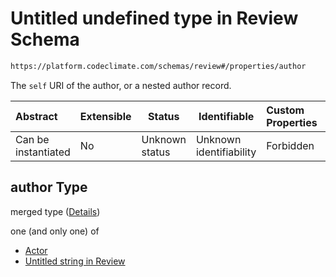 # Untitled undefined type in Review Schema

```txt
https://platform.codeclimate.com/schemas/review#/properties/author
```

The `self` URI of the author, or a nested author record.


| Abstract            | Extensible | Status         | Identifiable            | Custom Properties | Additional Properties | Access Restrictions | Defined In                                                                           |
| :------------------ | ---------- | -------------- | ----------------------- | :---------------- | --------------------- | ------------------- | ------------------------------------------------------------------------------------ |
| Can be instantiated | No         | Unknown status | Unknown identifiability | Forbidden         | Allowed               | none                | [Review.schema.json\*](../../spec/schemas/Review.schema.json "open original schema") |

## author Type

merged type ([Details](review-properties-author.md))

one (and only one) of

-   [Actor](calendarevent-properties-attendees-items-author-oneof-actor.md "check type definition")
-   [Untitled string in Review](review-properties-author-oneof-1.md "check type definition")

